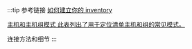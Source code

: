:::tip 参考链接
[如何建立你的 inventory](https://docs.ansible.com/ansible/latest/inventory_guide/index.html)

[主机和主机组模式 此表列出了用于定位清单主机和组的常见模式。](https://docs.ansible.com/ansible/latest/inventory_guide/intro_patterns.html#common-patterns)

连接方法和细节
:::

